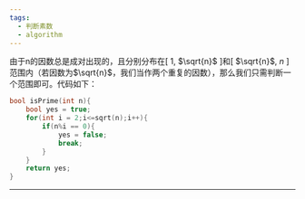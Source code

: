 ```yaml
---
tags:
  - 判断素数
  - algorithm
---
```

由于n的因数总是成对出现的，且分别分布在$[$ $1$,  $\sqrt{n}$ $]$和$[$ $\sqrt{n}$, $n$ $]$范围内（若因数为$\sqrt{n}$，我们当作两个重复的因数），那么我们只需判断一个范围即可。代码如下：
```cpp
bool isPrime(int n){
	bool yes = true;
	for(int i = 2;i<=sqrt(n);i++){
		if(n%i == 0){
			yes = false;
			break;
		}
	}
	return yes;
}
```
---
